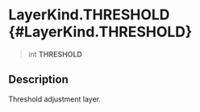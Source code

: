LayerKind.THRESHOLD {#LayerKind.THRESHOLD}
===================

> int **THRESHOLD**

Description
-----------

Threshold adjustment layer.

